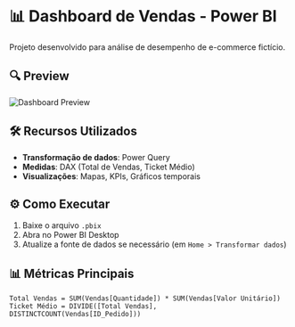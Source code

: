 # 📊 Dashboard de Vendas - Power BI

Projeto desenvolvido para análise de desempenho de e-commerce fictício.

## 🔍 Preview
![Dashboard Preview](./images/dashboard-preview.png)

## 🛠️ Recursos Utilizados
- **Transformação de dados**: Power Query
- **Medidas**: DAX (Total de Vendas, Ticket Médio)
- **Visualizações**: Mapas, KPIs, Gráficos temporais

## ⚙️ Como Executar
1. Baixe o arquivo `.pbix`
2. Abra no Power BI Desktop
3. Atualize a fonte de dados se necessário (em `Home > Transformar dados`)

## 📊 Métricas Principais
```dax
Total Vendas = SUM(Vendas[Quantidade]) * SUM(Vendas[Valor Unitário])
Ticket Médio = DIVIDE([Total Vendas], DISTINCTCOUNT(Vendas[ID_Pedido]))
```

